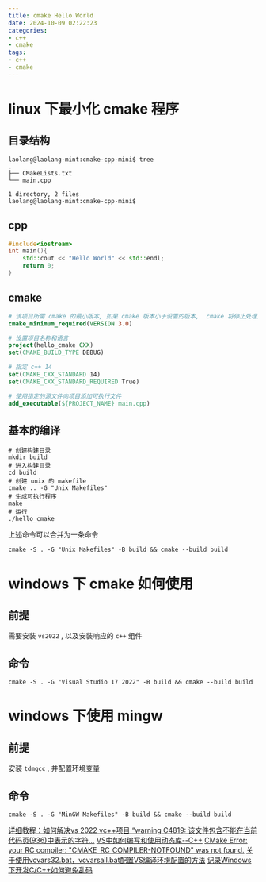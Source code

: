 ```yaml
---
title: cmake Hello World
date: 2024-10-09 02:22:23
categories:
- c++
- cmake
tags:
- c++
- cmake
---
```


# linux 下最小化 cmake 程序

## 目录结构
```
laolang@laolang-mint:cmake-cpp-mini$ tree
.
├── CMakeLists.txt
└── main.cpp

1 directory, 2 files
laolang@laolang-mint:cmake-cpp-mini$ 
```

## cpp
```cpp
#include<iostream>
int main(){
    std::cout << "Hello World" << std::endl;
    return 0;
}
```

## cmake
```cmake
# 该项目所需 cmake 的最小版本, 如果 cmake 版本小于设置的版本,  cmake 将停止处理并报错
cmake_minimum_required(VERSION 3.0)

# 设置项目名称和语言
project(hello_cmake CXX)
set(CMAKE_BUILD_TYPE DEBUG)

# 指定 c++ 14
set(CMAKE_CXX_STANDARD 14)
set(CMAKE_CXX_STANDARD_REQUIRED True)

# 使用指定的源文件向项目添加可执行文件
add_executable(${PROJECT_NAME} main.cpp)
```


## 基本的编译

```shell
# 创建构建目录
mkdir build
# 进入构建目录
cd build
# 创建 unix 的 makefile
cmake .. -G "Unix Makefiles"
# 生成可执行程序
make
# 运行
./hello_cmake
```

上述命令可以合并为一条命令
```
cmake -S . -G "Unix Makefiles" -B build && cmake --build build
```


# windows 下 cmake 如何使用

## 前提

需要安装 `vs2022` , 以及安装响应的 `c++` 组件


## 命令
```
cmake -S . -G "Visual Studio 17 2022" -B build && cmake --build build
```

# windows 下使用 mingw

## 前提

安装 `tdmgcc` , 并配置环境变量

## 命令

```
cmake -S . -G "MinGW Makefiles" -B build && cmake --build build
```

[详细教程：如何解决vs 2022 vc++项目 “warning C4819: 该文件包含不能在当前代码页(936)中表示的字符...](https://blog.csdn.net/u011775793/article/details/134760711)
[VS中如何编写和使用动态库--C++](https://blog.csdn.net/weixin_61196167/article/details/120958210)
[CMake Error: your RC compiler: "CMAKE_RC_COMPILER-NOTFOUND" was not found.](https://blog.csdn.net/wap1981314/article/details/12653545)
[关于使用vcvars32.bat，vcvarsall.bat配置VS编译环境配置的方法](https://www.cnblogs.com/Koomee/p/17158096.html)
[记录Windows下开发C/C++如何避免乱码](https://zhuanlan.zhihu.com/p/627531212?theme=light)